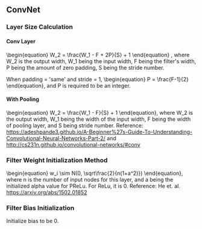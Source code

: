 ## ConvNet
### Layer Size Calculation
#### Conv Layer
\begin{equation}
W_2 = \frac{W_1 - F + 2P}{S} + 1
\end{equation}
, where W_2 is the output width, W_1 being the input width, F being the filter's width, P being the amount of zero padding, S being the stride number.

When padding = 'same' and stride = 1,
\begin{equation}
P = \frac{F-1}{2}
\end{equation},
and P is required to be an integer.

#### With Pooling
\begin{equation}
W_2 = \frac{W_1 - F}{S} + 1
\end{equation},
where W_2 is the output width, W_1 being the width of the input width, F being the width of pooling layer, and S being stride number. 
Reference: <https://adeshpande3.github.io/A-Beginner%27s-Guide-To-Understanding-Convolutional-Neural-Networks-Part-2/> and <http://cs231n.github.io/convolutional-networks/#conv>

### Filter Weight Initialization  Method
\begin{equation}
w_i \sim N(0, \sqrt\frac{2}{n(1+a^2)})
\end{equation},
where n is the number of input nodes for this layer, and a being the initialized alpha value for PReLu. For ReLu, it is 0.
Reference: He et. al. <https://arxiv.org/abs/1502.01852>

### Filter Bias Initialization
Initialize bias to be 0.
